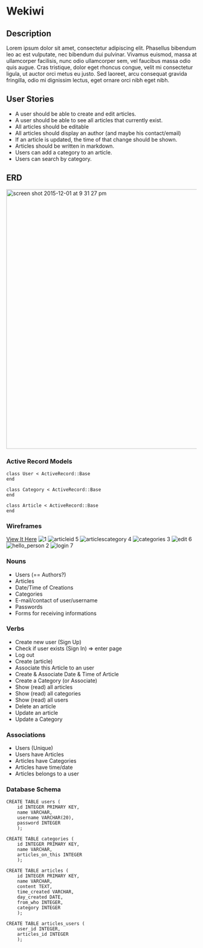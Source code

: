 # Wekiwi
## Description
Lorem ipsum dolor sit amet, consectetur adipiscing elit. Phasellus bibendum leo ac est vulputate, nec bibendum dui pulvinar. 
Vivamus euismod, massa at ullamcorper facilisis, nunc odio ullamcorper sem, vel faucibus massa odio quis augue. 
Cras tristique, dolor eget rhoncus congue, velit mi consectetur ligula, ut auctor orci metus eu justo. 
Sed laoreet, arcu consequat gravida fringilla, odio mi dignissim lectus, eget ornare orci nibh eget nibh.

## User Stories
- A user should be able to create and edit articles.
- A user should be able to see all articles that currently exist.
- All articles should be editable 
- All articles should display an author (and maybe his contact/email)
- If an article is updated, the time of that change should be shown.
- Articles should be written in markdown.
- Users can add a category to an article.
- Users can search by category.

## ERD
<img width="686" alt="screen shot 2015-12-01 at 9 31 27 pm" src="https://cloud.githubusercontent.com/assets/14362520/11521840/89794df2-987e-11e5-9b96-68189d93b87d.png">

### Active Record Models
```
class User < ActiveRecord::Base
end

class Category < ActiveRecord::Base
end

class Article < ActiveRecord::Base
end
```

### Wireframes

[View It Here](https://moqups.com/thaispulliam@gmail.com/iAkGwx6V/p:a9bd3c21b)
![1](https://cloud.githubusercontent.com/assets/14362520/11544577/9db850e6-9910-11e5-92de-e9eb0cd8a335.png)
![articleid 5](https://cloud.githubusercontent.com/assets/14362520/11544578/9db9f716-9910-11e5-8a1e-e578cf9c4c0a.png)
![articlescategory 4](https://cloud.githubusercontent.com/assets/14362520/11544579/9dbce642-9910-11e5-9755-8884c4921399.png)
![categories 3](https://cloud.githubusercontent.com/assets/14362520/11544582/9dc4806e-9910-11e5-90c6-dcf62057405e.png)
![edit 6](https://cloud.githubusercontent.com/assets/14362520/11544581/9dc2384a-9910-11e5-880e-eedcdd38c3f2.png)
![hello_person 2](https://cloud.githubusercontent.com/assets/14362520/11544580/9dbe1af8-9910-11e5-9cd9-73c86f7e3049.png)
![login 7](https://cloud.githubusercontent.com/assets/14362520/11544583/9dc4e3e2-9910-11e5-81c3-428341b3755d.png)

### Nouns
- Users (== Authors?)
- Articles
- Date/Time of Creations
- Categories
- E-mail/contact of user/username
- Passwords
- Forms for receiving informations

### Verbs
- Create new user (Sign Up)
- Check if user exists (Sign In) => enter page
- Log out
- Create (article)
- Associate this Article to an user
- Create & Associate Date & Time of Article
- Create a Category (or Associate)
- Show (read) all articles
- Show (read) all categories
- Show (read) all users
- Delete an article 
- Update an article 
- Update a Category

### Associations
- Users (Unique)
- Users have Articles
- Articles have Categories
- Articles have time/date
- Articles belongs to a user

### Database Schema
```
CREATE TABLE users (
	id INTEGER PRIMARY KEY,
	name VARCHAR,
	username VARCHAR(20),
	password INTEGER
	);

CREATE TABLE categories (
	id INTEGER PRIMARY KEY,
	name VARCHAR,
	articles_on_this INTEGER
	);

CREATE TABLE articles (
	id INTEGER PRIMARY KEY,
	name VARCHAR,
	content TEXT,
	time_created VARCHAR,
	day_created DATE,
	from_who INTEGER,
	category INTEGER
	);

CREATE TABLE articles_users (
	user_id INTEGER,
	articles_id INTEGER
	);

```
